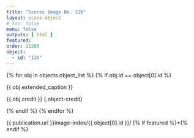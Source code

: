 ```yaml
---
title: "Scores Image No. 126"
layout: score-object
# toc: false
menu: false
outputs: [ html ]
featured: 
order: 11260
object:
  - id: "126"
---
```


{% for obj in objects.object_list %}
{% if obj.id == object[0].id %}

{{ obj.extended_caption }}

{{ obj.credit }} {.object-credit}

{% endif %}
{% endfor %}

<div class="object-credit object-url is-print-only">

{{ publication.url }}image-index/{{ object[0].id }}/ {% if featured %}*{% endif %}

</div>
